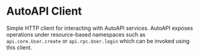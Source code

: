 # AutoAPI Client

Simple HTTP client for interacting with AutoAPI services. AutoAPI exposes
operations under resource-based namespaces such as ``api.core.User.create``
or ``api.rpc.User.login`` which can be invoked using this client.
